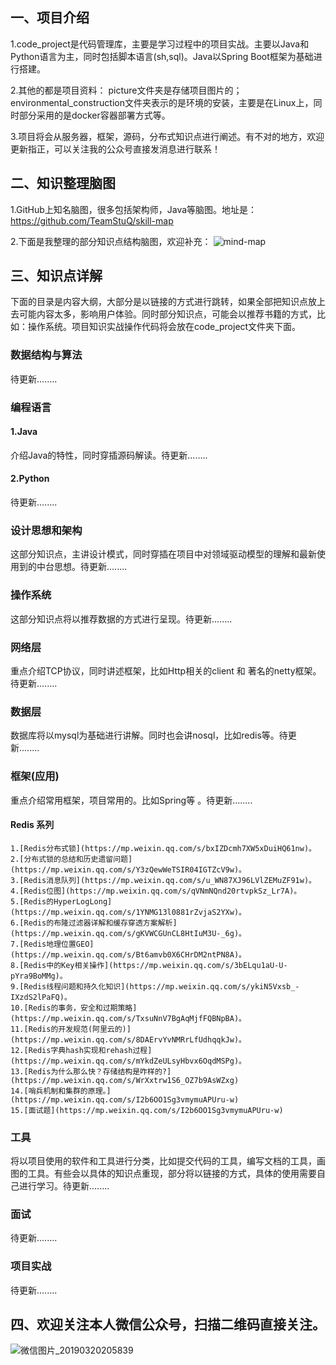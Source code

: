 ## 一、项目介绍
1.code_project是代码管理库，主要是学习过程中的项目实战。主要以Java和Python语言为主，同时包括脚本语言(sh,sql)。Java以Spring Boot框架为基础进行搭建。

2.其他的都是项目资料：
	picture文件夹是存储项目图片的；
	environmental_construction文件夹表示的是环境的安装，主要是在Linux上，同时部分采用的是docker容器部署方式等。

3.项目将会从服务器，框架，源码，分布式知识点进行阐述。有不对的地方，欢迎更新指正，可以关注我的公众号直接发消息进行联系！

## 二、知识整理脑图
1.GitHub上知名脑图，很多包括架构师，Java等脑图。地址是：https://github.com/TeamStuQ/skill-map

2.下面是我整理的部分知识点结构脑图，欢迎补充：
![mind-map](https://github.com/zfrHJ/aaron_architecture_road/blob/master/picture/mind-map.png)

## 三、知识点详解
下面的目录是内容大纲，大部分是以链接的方式进行跳转，如果全部把知识点放上去可能内容太多，影响用户体验。同时部分知识点，可能会以推荐书籍的方式，比如：操作系统。项目知识实战操作代码将会放在code_project文件夹下面。

### 数据结构与算法
待更新........

### 编程语言

#### 1.Java
介绍Java的特性，同时穿插源码解读。待更新........

#### 2.Python
待更新........

### 设计思想和架构
这部分知识点，主讲设计模式，同时穿插在项目中对领域驱动模型的理解和最新使用到的中台思想。待更新........

### 操作系统
这部分知识点将以推荐数据的方式进行呈现。待更新........

### 网络层
重点介绍TCP协议，同时讲述框架，比如Http相关的client 和 著名的netty框架。待更新........

### 数据层
数据库将以mysql为基础进行讲解。同时也会讲nosql，比如redis等。待更新........

### 框架(应用)
重点介绍常用框架，项目常用的。比如Spring等 。待更新........


#### Redis 系列
	1.[Redis分布式锁](https://mp.weixin.qq.com/s/bxIZDcmh7XW5xDuiHQ61nw)。
	2.[分布式锁的总结和历史遗留问题](https://mp.weixin.qq.com/s/Y3zQewWeTSIR04IGTZcV9w)。
	3.[Redis消息队列](https://mp.weixin.qq.com/s/u_WN87XJ96LVlZEMuZF91w)。
	4.[Redis位图](https://mp.weixin.qq.com/s/qVNmNQnd20rtvpkSz_Lr7A)。
	5.[Redis的HyperLogLong](https://mp.weixin.qq.com/s/1YNMG13l0881rZvjaS2YXw)。
	6.[Redis的布隆过滤器详解和缓存穿透方案解析](https://mp.weixin.qq.com/s/gKVWCGUnCL8HtIuM3U-_6g)。
	7.[Redis地理位置GEO](https://mp.weixin.qq.com/s/Bt6amvb0X6CHrDM2ntPN8A)。
	8.[Redis中的Key相关操作](https://mp.weixin.qq.com/s/3bELqu1aU-U-pYra9BoMMg)。
	9.[Redis线程问题和持久化知识](https://mp.weixin.qq.com/s/ykiN5Vxsb_-IXzdS2lPaFQ)。
	10.[Redis的事务，安全和过期策略](https://mp.weixin.qq.com/s/TxsuNnV7BgAqMjfFQBNpBA)。
	11.[Redis的开发规范(阿里云的)](https://mp.weixin.qq.com/s/8DAErvYvNMRrLfUdhqqkJw)。
	12.[Redis字典hash实现和rehash过程](https://mp.weixin.qq.com/s/mYkdZeULsyHbvx6OqdMSPg)。
	13.[Redis为什么那么快？存储结构是咋样的?](https://mp.weixin.qq.com/s/WrXxtrw1S6_OZ7b9AsWZxg)
	14.[哨兵机制和集群的原理。](https://mp.weixin.qq.com/s/I2b6OO1Sg3vmymuAPUru-w)
	15.[面试题](https://mp.weixin.qq.com/s/I2b6OO1Sg3vmymuAPUru-w)

### 工具
将以项目使用的软件和工具进行分类，比如提交代码的工具，编写文档的工具，画图的工具。有些会以具体的知识点重现，部分将以链接的方式，具体的使用需要自己进行学习。待更新........

### 面试
待更新........

### 项目实战
待更新........

## 四、欢迎关注本人微信公众号，扫描二维码直接关注。

![微信图片_20190320205839](https://github.com/zfrHJ/aaron_architecture_road/blob/master/picture/aaron.jpg)

